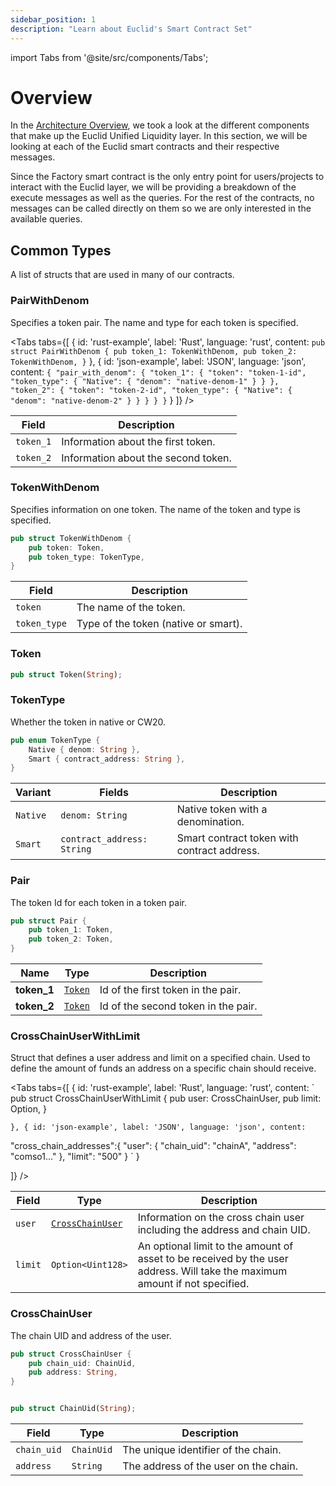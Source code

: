 ```yaml
---
sidebar_position: 1
description: "Learn about Euclid's Smart Contract Set"
---
```

import Tabs from '@site/src/components/Tabs';

# Overview

In the [Architecture Overview](../Architecture%20Overview/General%20Overview.md), we took a look at the different components that make up the Euclid Unified Liquidity layer. In this section, we will be looking at each of the Euclid smart contracts and their respective messages. 

Since the Factory smart contract is the only entry point for users/projects to interact with the Euclid layer, we will be providing a breakdown of the execute messages as well as the queries. For the rest of the contracts, no messages can be called directly on them so we are only interested in the available queries.


## Common Types 
A list of structs that are used in many of our contracts.

### PairWithDenom
Specifies a token pair. The name and type for each token is specified.

<Tabs tabs={[
{
id: 'rust-example',
label: 'Rust',
language: 'rust',
content: `
pub struct PairWithDenom {
    pub token_1: TokenWithDenom,
    pub token_2: TokenWithDenom,
}
`
},
{
id: 'json-example',
label: 'JSON',
language: 'json',
content: `
{
  "pair_with_denom": {
    "token_1": {
      "token": "token-1-id",
      "token_type": {
        "Native": {
          "denom": "native-denom-1"
        }
      }
    },
    "token_2": {
      "token": "token-2-id",
      "token_type": {
        "Native": {
          "denom": "native-denom-2"
        }
      }
    }
  }
}
`
}
]} />

| Field    | Description                          |
|----------|--------------------------------------|
| `token_1`| Information about the first token.   |
| `token_2`| Information about the second token.  |

### TokenWithDenom
Specifies information on one token. The name of the token and type is specified.

```rust
pub struct TokenWithDenom {
    pub token: Token,
    pub token_type: TokenType,
}

```
| Field        | Description                          |
|--------------|--------------------------------------|
| `token`      | The name of the token.        |
| `token_type` | Type of the token (native or smart). |

### Token
```rust
pub struct Token(String);
```

### TokenType
Whether the token in native or CW20.
```rust
pub enum TokenType {
    Native { denom: String },
    Smart { contract_address: String },
}
```
| Variant      | Fields                    | Description                         |
|--------------|---------------------------|-------------------------------------|
| `Native`     | `denom: String`           | Native token with a denomination.   |
| `Smart`      | `contract_address: String`| Smart contract token with contract address.  |


### Pair
The token Id for each token in a token pair.
```rust
pub struct Pair {
    pub token_1: Token,
    pub token_2: Token,
}
```
| **Name**   | **Type** | **Description**                |
|------------|----------|--------------------------------|
| **token_1**| [`Token`](#token)  | Id of the first token in the pair. |
| **token_2**| [`Token`](#token)  | Id of the second token in the pair.|

### CrossChainUserWithLimit

Struct that defines a user address and limit on a specified chain. Used to define the amount of funds an address on a specific chain should receive.

<Tabs tabs={[
{
id: 'rust-example',
label: 'Rust',
language: 'rust',
content: `
pub struct CrossChainUserWithLimit {
    pub user: CrossChainUser,
    pub limit: Option<Uint128>,
}

`
},
{
id: 'json-example',
label: 'JSON',
language: 'json',
content: `

"cross_chain_addresses":{
        "user": {
              "chain_uid": "chainA",
              "address": "comso1..."
                },
        "limit": "500"
    }
`
}

]} />

| Field       | Type                            | Description                                                            |
|-------------|---------------------------------|------------------------------------------------------------------------|
| `user`      | [`CrossChainUser`](#crosschainuser) | Information on the cross chain user including the address and chain UID.          |
| `limit`     | `Option<Uint128>`               | An optional limit to the amount of asset to be received by the user address. Will take the maximum amount if not specified. |

### CrossChainUser

The chain UID and address of the user.

```rust
pub struct CrossChainUser {
    pub chain_uid: ChainUid,
    pub address: String,
}


pub struct ChainUid(String);
```

| Field       | Type                | Description                            |
|-------------|---------------------|----------------------------------------|
| `chain_uid` | `ChainUid` | The unique identifier of the chain.    |
| `address`   | `String`            | The address of the user on the chain.  |